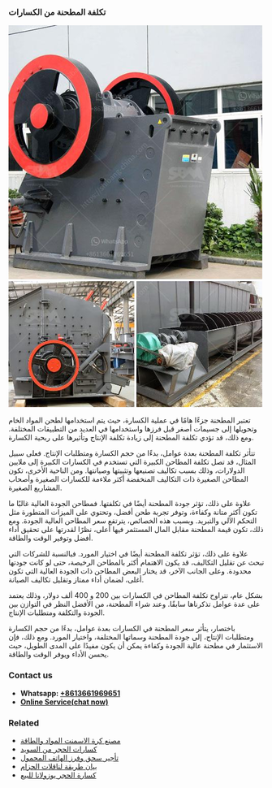 <h3>تكلفة المطحنة من الكسارات</h3><img src='1701850749.jpg' alt=''><p>تعتبر المطحنة جزءًا هامًا في عملية الكسارة، حيث يتم استخدامها لطحن المواد الخام وتحويلها إلى جسيمات أصغر قبل فرزها واستخدامها في العديد من التطبيقات المختلفة. ومع ذلك، قد تؤدي تكلفة المطحنة إلى زيادة تكلفة الإنتاج وتأثيرها على ربحية الكسارة.</p><p>تتأثر تكلفة المطحنة بعدة عوامل، بدءًا من حجم الكسارة ومتطلبات الإنتاج. فعلى سبيل المثال، قد تصل تكلفة المطاحن الكبيرة التي تستخدم في الكسارات الكبيرة إلى ملايين الدولارات، وذلك بسبب تكاليف تصنيعها وتثبيتها وصيانتها. ومن الناحية الأخرى، تكون المطاحن الصغيرة ذات التكاليف المنخفضة أكثر ملاءمة للكسارات الصغيرة وأصحاب المشاريع الصغيرة.</p><p>علاوة على ذلك، تؤثر جودة المطحنة أيضًا في تكلفتها. فمطاحن الجودة العالية غالبًا ما تكون أكثر متانة وكفاءة، وتوفر تجربة طحن أفضل، وتحتوي على الميزات المتطورة مثل التحكم الآلي والتبريد. وبسبب هذه الخصائص، يترتفع سعر المطاحن العالية الجودة. ومع ذلك، تكون قيمة المطحنة مقابل المال المستثمر فيها أعلى، نظرًا لقدرتها على تحقيق أداء أفضل وتوفير الوقت والطاقة.</p><p>علاوة على ذلك، تؤثر تكلفة المطحنة أيضًا في اختيار المورد. فبالنسبة للشركات التي تبحث عن تقليل التكاليف، قد يكون الاهتمام أكثر بالمطاحن الرخيصة، حتى لو كانت جودتها محدودة. وعلى الجانب الآخر، قد يختار البعض المطاحن ذات الجودة العالية التي تكون أغلى، لضمان أداء ممتاز وتقليل تكاليف الصيانة.</p><p>بشكل عام، تتراوح تكلفة المطاحن في الكسارات بين 200 و 400 ألف دولار، وذلك يعتمد على عدة عوامل تذكرناها سابقًا. وعند شراء المطحنة، من الأفضل النظر في التوازن بين الجودة والتكلفة ومتطلبات الإنتاج.</p><p>باختصار، يتأثر سعر المطحنة في الكسارات بعدة عوامل، بدءًا من حجم الكسارة ومتطلبات الإنتاج، إلى جودة المطحنة وسماتها المختلفة، واختيار المورد. ومع ذلك، فإن الاستثمار في مطحنة عالية الجودة وكفاءة يمكن أن يكون مفيدًا على المدى الطويل، حيث يحسن الأداء ويوفر الوقت والطاقة.</p><h3>Contact us</h3><ul><li><strong>Whatsapp:&nbsp;<a href="https://wa.me/8613661969651">+8613661969651</a></strong></li><li><a href="https://swt.shibang-china.com/?git&amp;zhl&amp;تكلفة المطحنة من الكسارات"><strong>Online Service(chat now)</strong></a></li></ul><h3>Related</h3><ul><li><a href='مصنع كرة الاسمنت المواد والطاقة.md'>مصنع كرة الاسمنت المواد والطاقة</a></li><li><a href='كسارات الحجر من السويد.md'>كسارات الحجر من السويد</a></li><li><a href='تأجير سحق وفرز الهاتف المحمول.md'>تأجير سحق وفرز الهاتف المحمول</a></li><li><a href='بيان طريقة لناقلات الحزام.md'>بيان طريقة لناقلات الحزام</a></li><li><a href='كسارة الحجر بوزولانا للبيع.md'>كسارة الحجر بوزولانا للبيع</a></li></ul>